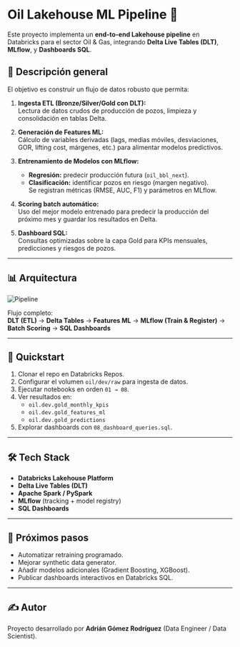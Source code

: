 # Oil Lakehouse ML Pipeline 🚀

Este proyecto implementa un **end-to-end Lakehouse pipeline** en Databricks para el sector Oil & Gas, integrando **Delta Live Tables (DLT)**, **MLflow**, y **Dashboards SQL**.  

## 🔎 Descripción general

El objetivo es construir un flujo de datos robusto que permita:

1. **Ingesta ETL (Bronze/Silver/Gold con DLT):**  
   Lectura de datos crudos de producción de pozos, limpieza y consolidación en tablas Delta.

2. **Generación de Features ML:**  
   Cálculo de variables derivadas (lags, medias móviles, desviaciones, GOR, lifting cost, márgenes, etc.) para alimentar modelos predictivos.

3. **Entrenamiento de Modelos con MLflow:**  
   - **Regresión:** predecir producción futura (`oil_bbl_next`).  
   - **Clasificación:** identificar pozos en riesgo (margen negativo).  
   Se registran métricas (RMSE, AUC, F1) y parámetros en MLflow.

4. **Scoring batch automático:**  
   Uso del mejor modelo entrenado para predecir la producción del próximo mes y guardar los resultados en Delta.

5. **Dashboard SQL:**  
   Consultas optimizadas sobre la capa Gold para KPIs mensuales, predicciones y riesgos de pozos.

---

## 📊 Arquitectura

![Pipeline](oil_lakehouse_flow.png)

Flujo completo:  
**DLT (ETL)** → **Delta Tables** → **Features ML** → **MLflow (Train & Register)** → **Batch Scoring** → **SQL Dashboards**

---

## 🚀 Quickstart

1. Clonar el repo en Databricks Repos.
2. Configurar el volumen `oil/dev/raw` para ingesta de datos.
3. Ejecutar notebooks en orden `01 → 08`.
4. Ver resultados en:
   - `oil.dev.gold_monthly_kpis`
   - `oil.dev.gold_features_ml`
   - `oil.dev.gold_predictions`
5. Explorar dashboards con `08_dashboard_queries.sql`.

---

## 🛠️ Tech Stack

- **Databricks Lakehouse Platform**  
- **Delta Live Tables (DLT)**  
- **Apache Spark / PySpark**  
- **MLflow** (tracking + model registry)  
- **SQL Dashboards**  

---

## 📌 Próximos pasos

- Automatizar retraining programado.  
- Mejorar synthetic data generator.  
- Añadir modelos adicionales (Gradient Boosting, XGBoost).  
- Publicar dashboards interactivos en Databricks SQL.  

---

## ✍️ Autor

Proyecto desarrollado por **Adrián Gómez Rodríguez** (Data Engineer / Data Scientist).  
